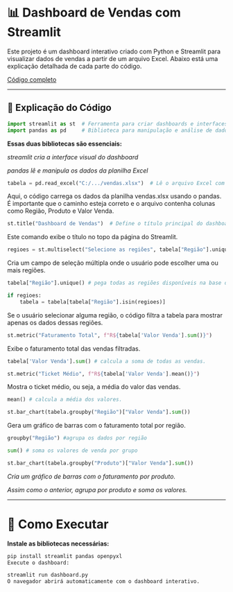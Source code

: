 # 📊 Dashboard de Vendas com Streamlit

Este projeto é um dashboard interativo criado com Python e Streamlit para visualizar dados de vendas a partir de um arquivo Excel. Abaixo está uma explicação detalhada de cada parte do código.

[Código completo](main_dashboard.py)

---

## 🧠 Explicação do Código

```python
import streamlit as st  # Ferramenta para criar dashboards e interfaces web em Python
import pandas as pd     # Biblioteca para manipulação e análise de dados
```

**Essas duas bibliotecas são essenciais:**

*streamlit cria a interface visual do dashboard*

*pandas lê e manipula os dados da planilha Excel*

```python
tabela = pd.read_excel("C:/.../vendas.xlsx")  # Lê o arquivo Excel com os dados de vendas
```

Aqui, o código carrega os dados da planilha vendas.xlsx usando o pandas. É importante que o caminho esteja correto e o arquivo contenha colunas como Região, Produto e Valor Venda.

```python
st.title("Dashboard de Vendas")  # Define o título principal do dashboard
```

Este comando exibe o título no topo da página do Streamlit.

```python
regioes = st.multiselect("Selecione as regiões", tabela["Região"].unique())
```

Cria um campo de seleção múltipla onde o usuário pode escolher uma ou mais regiões.

```python
tabela["Região"].unique() # pega todas as regiões disponíveis na base de dados.
```

```python
if regioes:
    tabela = tabela[tabela["Região"].isin(regioes)]
```

Se o usuário selecionar alguma região, o código filtra a tabela para mostrar apenas os dados dessas regiões.

```python
st.metric("Faturamento Total", f"R${tabela['Valor Venda'].sum()}")
```

Exibe o faturamento total das vendas filtradas.

```python
tabela['Valor Venda'].sum() # calcula a soma de todas as vendas.
```

```python
st.metric("Ticket Médio", f"R${tabela['Valor Venda'].mean()}")
```

Mostra o ticket médio, ou seja, a média do valor das vendas.

```python
mean() # calcula a média dos valores.
```

```python
st.bar_chart(tabela.groupby("Região")["Valor Venda"].sum())
```

Gera um gráfico de barras com o faturamento total por região.


```python
groupby("Região") #agrupa os dados por região
```

```python
sum() # soma os valores de venda por grupo
```

```python
st.bar_chart(tabela.groupby("Produto")["Valor Venda"].sum())
```

*Cria um gráfico de barras com o faturamento por produto.*

*Assim como o anterior, agrupa por produto e soma os valores.*

---

# 🚀 Como Executar

**Instale as bibliotecas necessárias:**

```bash
pip install streamlit pandas openpyxl
Execute o dashboard:
```

```bash
streamlit run dashboard.py
O navegador abrirá automaticamente com o dashboard interativo.
```

